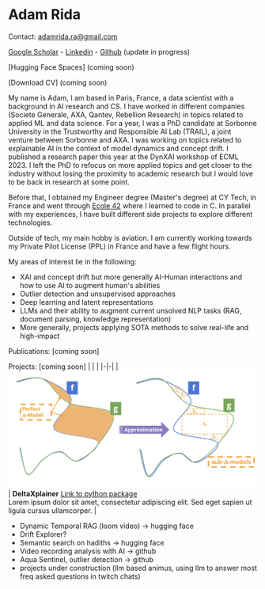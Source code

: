 # Adam Rida

Contact: adamrida.ra@gmail.com

[Google Scholar](https://scholar.google.com/citations?user=Ia8Rku4AAAAJ)    -    [Linkedin](https://www.linkedin.com/in/adam-rida-581296142/)    -    [Github](https://github.com/adrida) (update in progress)

[Hugging Face Spaces] (coming soon)

[Download CV] (coming soon)

My name is Adam, I am based in Paris, France, a data scientist with a background in AI research and CS. I have worked in different companies (Societe Generale, AXA, Qantev, Rebellion Research) in topics related to applied ML and data science.
For a year, I was a PhD candidate at Sorbonne University in the Trustworthy and Responsible AI Lab (TRAIL), a joint venture between Sorbonne and AXA. I was working on topics related to explainable AI in the context of model dynamics and concept drift. I published a research paper this year at the DynXAI workshop of ECML 2023.
I left the PhD to refocus on more applied topics and get closer to the industry without losing the proximity to academic research but I would love to be back in research at some point.

Before that, I obtained my Engineer degree (Master's degree) at CY Tech, in France and went through [Ecole 42](https://42.fr/en/homepage/) where I learned to code in C.
In parallel with my experiences, I have built different side projects to explore different technologies.

Outside of tech, my main hobby is aviation. I am currently working towards my Private Pilot License (PPL) in France and have a few flight hours.


My areas of interest lie in the following:

- XAI and concept drift but more generally AI-Human interactions and how to use AI to augment human's abilities
- Outlier detection and unsupervised approaches
- Deep learning and latent representations
- LLMs and their ability to augment current unsolved NLP tasks (RAG, document parsing, knowledge representation)
- More generally, projects applying SOTA methods to solve real-life and high-impact

Publications:
[coming soon]

Projects:
[coming soon]
|  | |
|-|-|
| ![DeltaXplainer Schema](https://github.com/adrida/deltaxplainer/blob/master/assets/delta.png?raw=true) | **DeltaXplainer** [Link to python package](https://github.com/adrida/deltaxplainer) <br> Lorem ipsum dolor sit amet, consectetur adipiscing elit. Sed eget sapien ut ligula cursus ullamcorper. |



- Dynamic Temporal RAG (loom video) -> hugging face
- Drift Explorer?
- Semantic search on hadiths -> hugging face
- Video recording analysis with AI -> github
- Aqua Sentinel, outlier detection -> github
- projects under construction (llm based animus, using llm to answer most freq asked questions in twitch chats)
